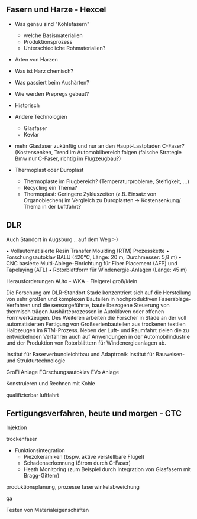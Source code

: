 Fasern und Harze - Hexcel
---------------------------------------------------------
* Was genau sind "Kohlefasern"
  - welche Basismaterialien
  - Produktionsprozess
  - Unterschiedliche Rohmaterialien?
* Arten von Harzen
  
* Was ist Harz chemisch?
* Was passiert beim Aushärten?
* Wie werden Prepregs gebaut?
* Historisch

* Andere Technologien
  - Glasfaser
  - Kevlar

* mehr Glasfaser zukünftig und nur an den Haupt-Lastpfaden C-Faser? (Kostensenken, Trend im Automobilbereich folgen (falsche Strategie Bmw nur C-Faser, richtig im Flugzeugbau?)
* Thermoplast oder Duroplast
  - Thermoplaste im Flugbereich? (Temperaturprobleme, Steifigkeit, ...)
  - Recycling ein Thema?
  - Thermoplast: Geringere Zykluszeiten (z.B. Einsatz von Organoblechen) im Vergleich zu Duroplasten -> Kostensenkung/ Thema in der Luftfahrt?


DLR
---------------------------------------------------------

Auch Standort in Augsburg .. auf dem Weg :-)

• Vollautomatisierte Resin Transfer Moulding (RTM) Prozesskette
• Forschungsautoklav BALU (420°C, Länge: 20 m, Durchmesser: 5,8 m)
• CNC basierte Multi-Ablege-Einrichtung für Fiber Placement (AFP) und Tapelaying (ATL)
• Rotorblattform für Windenergie-Anlagen (Länge: 45 m)

Herausforderungen AUto - WKA - Fleigerei groß/klein

Die Forschung am DLR-Standort Stade konzentriert sich auf die
Herstellung von sehr großen und komplexen Bauteilen in hochproduktiven
Faserablage-Verfahren und die sensorgeführte, bauteilbezogene Steuerung
von thermisch trägen Aushärteprozessen in Autoklaven oder offenen
Formwerkzeugen. Des Weiteren arbeiten die Forscher in Stade an der voll
automatisierten Fertigung von Großserienbauteilen aus trockenen textilen
Halbzeugen im RTM-Prozess. Neben der Luft- und Raumfahrt zielen die zu
entwickelnden Verfahren auch auf Anwendungen in der Automobilindustrie
und der Produktion von Rotorblättern für Windenergieanlagen ab.

Institut für Faserverbundleichtbau und Adaptronik 
Institut für Bauweisen- und Strukturtechnologie 

GroFi Anlage
FOrschungsautoklav
EVo Anlage

Konstruieren und Rechnen mit Kohle

qualifizierbar luftfahrt

Fertigungsverfahren, heute und morgen - CTC
---------------------------------------------------------

Injektion

trockenfaser
  
* Funktionsintegration
  - Piezokeramiken (bspw. aktive verstellbare Flügel)
  - Schadenserkennung (Strom durch C-Faser)
  - Heath Monitoring (zum Beispiel durch Integration von Glasfasern mit Bragg-Gittern)

produktionsplanung, prozesse
faserwinkelabweichung

qa


Testen von Materialeigenschaften

